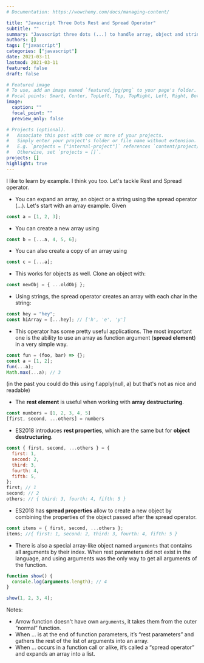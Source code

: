 ```yaml
---
# Documentation: https://wowchemy.com/docs/managing-content/

title: "Javascript Three Dots Rest and Spread Operator"
subtitle: ""
summary: "Javascript three dots (...) to handle array, object and string."
authors: []
tags: ["javascript"]
categories: ["javascript"]
date: 2021-03-11
lastmod: 2021-03-11
featured: false
draft: false

# Featured image
# To use, add an image named `featured.jpg/png` to your page's folder.
# Focal points: Smart, Center, TopLeft, Top, TopRight, Left, Right, BottomLeft, Bottom, BottomRight.
image:
  caption: ""
  focal_point: ""
  preview_only: false

# Projects (optional).
#   Associate this post with one or more of your projects.
#   Simply enter your project's folder or file name without extension.
#   E.g. `projects = ["internal-project"]` references `content/project/deep-learning/index.md`.
#   Otherwise, set `projects = []`.
projects: []
highlight: true
---
```


I like to learn by example. I think you too. Let's tackle Rest and Spread operator.

- You can expand an array, an object or a string using the spread operator (...). Let's start with an array example. Given

```js
const a = [1, 2, 3];
```

- You can create a new array using

```js
const b = [...a, 4, 5, 6];
```

- You can also create a copy of an array using

```js
const c = [...a];
```

- This works for objects as well. Clone an object with:

```js
const newObj = { ...oldObj };
```

- Using strings, the spread operator creates an array with each char in the string:

```js
const hey = "hey";
const hiArray = [...hey]; // ['h', 'e', 'y']
```

- This operator has some pretty useful applications. The most important one is the ability to use an array as function argument (**spread element**) in a very simple way.

```js
const fun = (foo, bar) => {};
const a = [1, 2];
fun(...a);
Math.max(...a); // 3
```

(in the past you could do this using f.apply(null, a) but that's not as nice and readable)

- The **rest element** is useful when working with **array destructuring**.

```js
const numbers = [1, 2, 3, 4, 5]
[first, second, ...others] = numbers
```

- ES2018 introduces **rest properties**, which are the same but for **object destructuring**.

```js
const { first, second, ...others } = {
  first: 1,
  second: 2,
  third: 3,
  fourth: 4,
  fifth: 5,
};
first; // 1
second; // 2
others; // { third: 3, fourth: 4, fifth: 5 }
```

- ES2018 has **spread properties** allow to create a new object by combining the properties of the object
  passed after the spread operator.

```js
const items = { first, second, ...others };
items; //{ first: 1, second: 2, third: 3, fourth: 4, fifth: 5 }
```

- There is also a special array-like object named `arguments` that contains all arguments by their index. When rest parameters did not exist in the language, and using arguments was the only way to get all arguments of the function.

```js
function show() {
  console.log(arguments.length); // 4
}

show(1, 2, 3, 4);
```

Notes:

- Arrow function doesn't have own `arguments`, it takes them from the outer “normal” function.
- When ... is at the end of function parameters, it’s “rest parameters” and gathers the rest of the list of arguments into an array.
- When ... occurs in a function call or alike, it’s called a “spread operator” and expands an array into a list.
